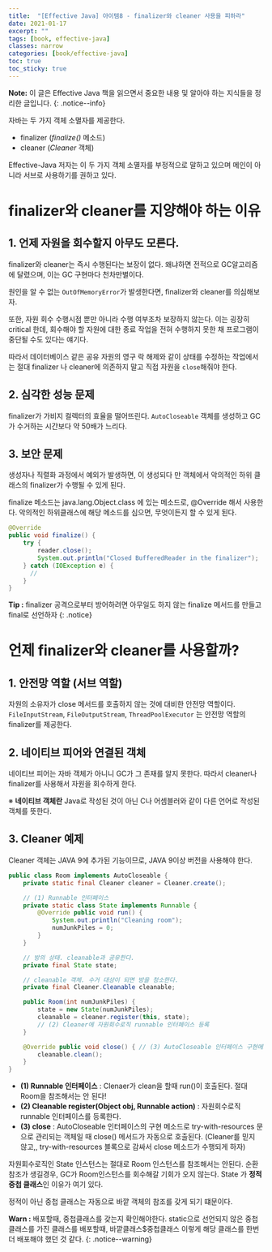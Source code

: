 ```yaml
---
title:  "[Effective Java] 아이템8 - finalizer와 cleaner 사용을 피하라"
date: 2021-01-17
excerpt: ""
tags: [book, effective-java]
classes: narrow
categories: [book/effective-java]
toc: true
toc_sticky: true
---
```


**Note:** 이 글은 Effective Java 책을 읽으면서 중요한 내용 및 알아야 하는 지식들을 정리한 글입니다.
{: .notice--info}

자바는 두 가지 객체 소멸자를 제공한다.
- finalizer (*finalize()* 메소드)
- cleaner (*Cleaner* 객체)

 Effective-Java 저자는  이 두 가지 객체 소멸자를 부정적으로 말하고 있으며 메인이 아니라 서브로 사용하기를 권하고 있다.

# finalizer와 cleaner를 지양해야 하는 이유
## 1. 언제 자원을 회수할지 아무도 모른다.

finalizer와 cleaner는 즉시 수행된다는 보장이 없다. 왜냐하면 전적으로 GC알고리즘에 달렸으며, 이는 GC 구현마다 천차만별이다.

원인을 알 수 없는 `OutOfMemoryError`가 발생한다면, finalizer와 cleaner를 의심해보자.

또한, 자원 회수 수행시점 뿐만 아니라 수행 여부조차 보장하지 않는다. 이는 굉장히 critical 한데, 회수해야 할 자원에 대한 종료 작업을 전혀 수행하지 못한 채 프로그램이 중단될 수도 있다는 얘기다.

따라서 데이터베이스 같은 공유 자원의 영구 락 해제와 같이 상태를 수정하는 작업에서는 절대 finalizer 나 cleaner에 의존하지 말고 직접 자원을 `close`해줘야 한다.


## 2. 심각한 성능 문제

finalizer가 가비지 컬렉터의 효율을 떨어뜨린다. `AutoCloseable` 객체를 생성하고 GC가 수거하는 시간보다 약 50배가 느리다.

## 3. 보안 문제

생성자나 직렬화 과정에서 예외가 발생하면, 이 생성되다 만 객체에서 악의적인 하위 클래스의 finalizer가 수행될 수 있게 된다.

finalize 메소드는 java.lang.Object.class 에 있는 메소드로, @Override 해서 사용한다. 악의적인 하위클래스에 해당 메소드를 심으면, 무엇이든지 할 수 있게 된다.

``` java
@Override
public void finalize() {
    try {
        reader.close();
        System.out.println("Closed BufferedReader in the finalizer");
    } catch (IOException e) {
      //
    }
}
```

**Tip :** finalizer 공격으로부터 방어하려면 아무일도 하지 않는 finalize 메서드를 만들고 final로 선언하자
{: .notice}

# 언제 finalizer와 cleaner를 사용할까?

## 1. 안전망 역할 (서브 역할)

자원의 소유자가 close 메서드를 호출하지 않는 것에 대비한 안전망 역할이다. `FileInputStream`, `FileOutputStream`, `ThreadPoolExecutor` 는 안전망 역할의 finalizer를 제공한다.

## 2. 네이티브 피어와 연결된 객체

네이티브 피어는 자바 객체가 아니니 GC가 그 존재를 알지 못한다. 따라서 cleaner나 finalizer를 사용해서 자원을 회수하게 한다.

※ **네이티브 객체란** Java로 작성된 것이 아닌 C나 어셈블러와 같이 다른 언어로 작성된 객체를 뜻한다.

## 3. Cleaner 예제

Cleaner 객체는 JAVA 9에 추가된 기능이므로, JAVA 9이상 버전을 사용해야 한다.


``` java
public class Room implements AutoCloseable {
    private static final Cleaner cleaner = Cleaner.create();

    // (1) Runnable 인터페이스
    private static class State implements Runnable {
        @Override public void run() {
            System.out.println("Cleaning room");
            numJunkPiles = 0;
        }
    }

    // 방의 상태. cleanable과 공유한다.
    private final State state;

    // cleanable 객체. 수거 대상이 되면 방을 청소한다.
    private final Cleaner.Cleanable cleanable;

    public Room(int numJunkPiles) {
        state = new State(numJunkPiles);
        cleanable = cleaner.register(this, state);
        // (2) Cleaner에 자원회수로직 runnable 인터페이스 등록
    }

    @Override public void close() { // (3) AutoCloseable 인터페이스 구현메소드
        cleanable.clean();
    }
}
```

- **(1) Runnable 인터페이스** : Clenaer가 clean을 할때 run()이 호출된다. 절대 Room을 참조해서는 안 된다!
- **(2) Cleanable register(Object obj, Runnable action)** : 자원회수로직 runnable 인터페이스를 등록한다.
- **(3) close** : AutoCloseable 인터페이스의 구현 메소드로 try-with-resources 문으로 관리되는 객체일 때 close() 메서드가 자동으로 호출된다. (Cleaner를 믿지 않고,, try-with-resources 블록으로 감싸서 close 메소드가 수행되게 하자)


자원회수로직인 State 인스턴스는 절대로 Room 인스턴스를 참조해서는 안된다. 순환참조가 생길경우, GC가 Room인스턴스를 회수해갈 기회가 오지 않는다. State 가 **정적 중첩 클래스**인 이유가 여기 있다.

정적이 아닌 중첩 클래스는 자동으로 바깥 객체의 참조를 갖게 되기 떄문이다.

**Warn :** 배포할때, 중첩클래스를 갖는지 확인해야한다. static으로 선언되지 않은 중첩클래스를 가진 클래스를 배포할때, 바깥클래스$중첩클래스 이렇게 해당 클래스를 한번 더 배포해야 했던 것 같다.
{: .notice--warning}

